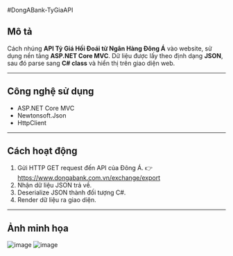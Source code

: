 #DongABank-TyGiaAPI

##  Mô tả
Cách nhúng **API Tỷ Giá Hối Đoái từ Ngân Hàng Đông Á** vào website, sử dụng nền tảng **ASP.NET Core MVC**. Dữ liệu được lấy theo định dạng **JSON**, sau đó parse sang **C# class** và hiển thị trên giao diện web.

---

##  Công nghệ sử dụng
- ASP.NET Core MVC
- Newtonsoft.Json
- HttpClient

---

##  Cách hoạt động
1. Gửi HTTP GET request đến API của Đông Á.
   👉 https://www.dongabank.com.vn/exchange/export
2. Nhận dữ liệu JSON trả về.
3. Deserialize JSON thành đối tượng C#.
4. Render dữ liệu ra giao diện.

---
## Ảnh minh họa
![image](https://github.com/user-attachments/assets/185aa729-3f19-4d9b-b6eb-86c65b4098a2)
![image](https://github.com/user-attachments/assets/6dc87cd9-2f82-4083-899c-3f8f78d17799)


